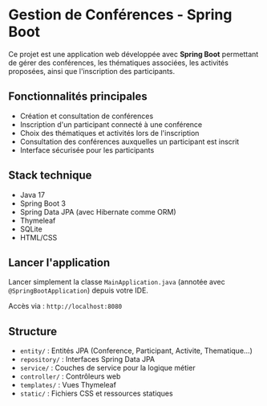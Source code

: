 # Gestion de Conférences - Spring Boot

Ce projet est une application web développée avec **Spring Boot** permettant de gérer des conférences, les thématiques associées, les activités proposées, ainsi que l'inscription des participants.

## Fonctionnalités principales

- Création et consultation de conférences
- Inscription d'un participant connecté à une conférence
- Choix des thématiques et activités lors de l'inscription
- Consultation des conférences auxquelles un participant est inscrit
- Interface sécurisée pour les participants

## Stack technique

- Java 17
- Spring Boot 3
- Spring Data JPA (avec Hibernate comme ORM)
- Thymeleaf
- SQLite
- HTML/CSS

## Lancer l'application

Lancer simplement la classe `MainApplication.java` (annotée avec `@SpringBootApplication`) depuis votre IDE.

Accès via : `http://localhost:8080`

## Structure

- `entity/` : Entités JPA (Conference, Participant, Activite, Thematique…)
- `repository/` : Interfaces Spring Data JPA
- `service/` : Couches de service pour la logique métier
- `controller/` : Contrôleurs web
- `templates/` : Vues Thymeleaf
- `static/` : Fichiers CSS et ressources statiques
